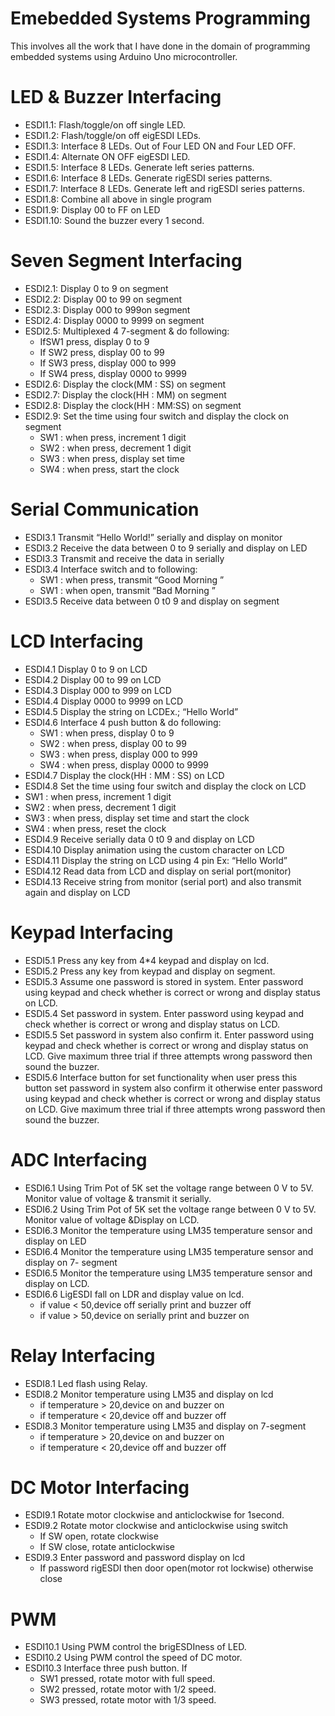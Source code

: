 # Emebedded Systems Programming
This involves all the work that I have done in the domain of programming embedded systems using Arduino Uno microcontroller.

# LED & Buzzer Interfacing
* ESDI1.1: Flash/toggle/on off single LED.
* ESDI1.2: Flash/toggle/on off eigESDI LEDs.
* ESDI1.3: Interface 8 LEDs. Out of Four LED ON and Four LED OFF.
* ESDI1.4: Alternate ON OFF eigESDI LED.
* ESDI1.5: Interface 8 LEDs. Generate left series patterns.
* ESDI1.6: Interface 8 LEDs. Generate rigESDI series patterns.
* ESDI1.7: Interface 8 LEDs. Generate left and rigESDI series patterns.
* ESDI1.8: Combine all above in single program
* ESDI1.9: Display 00 to FF on LED
* ESDI1.10: Sound the buzzer every 1 second.

# Seven Segment Interfacing
* ESDI2.1: Display 0 to 9 on segment
* ESDI2.2: Display 00 to 99 on segment
* ESDI2.3: Display 000 to 999on segment
* ESDI2.4: Display 0000 to 9999 on segment
* ESDI2.5: Multiplexed 4 7-segment & do following:
    * IfSW1 press, display 0 to 9
    * If SW2 press, display 00 to 99
    * If SW3 press, display 000 to 999
    * If SW4 press, display 0000 to 9999
* ESDI2.6: Display the clock(MM : SS) on segment
* ESDI2.7: Display the clock(HH : MM) on segment
* ESDI2.8: Display the clock(HH : MM:SS) on segment
* ESDI2.9: Set the time using four switch and display the clock on segment
    * SW1 : when press, increment 1 digit
    * SW2 : when press, decrement 1 digit
    * SW3 : when press, display set time
    * SW4 : when press, start the clock
    
# Serial Communication
* ESDI3.1 Transmit “Hello World!” serially and display on monitor
* ESDI3.2 Receive the data between 0 to 9 serially and display on LED
* ESDI3.3 Transmit and receive the data in serially
* ESDI3.4 Interface switch and to following:
    * SW1 : when press, transmit “Good Morning ”
    * SW1 : when open, transmit “Bad Morning ”
* ESDI3.5 Receive data between 0 t0 9 and display on segment

# LCD Interfacing
* ESDI4.1 Display 0 to 9 on LCD
* ESDI4.2 Display 00 to 99 on LCD
* ESDI4.3 Display 000 to 999 on LCD
* ESDI4.4 Display 0000 to 9999 on LCD
* ESDI4.5 Display the string on LCDEx.; “Hello World”
* ESDI4.6 Interface 4 push button & do following:
    * SW1 : when press, display 0 to 9
    * SW2 : when press, display 00 to 99
    * SW3 : when press, display 000 to 999
    * SW4 : when press, display 0000 to 9999
* ESDI4.7 Display the clock(HH : MM : SS) on LCD
* ESDI4.8 Set the time using four switch and display the clock on LCD
* SW1 : when press, increment 1 digit
* SW2 : when press, decrement 1 digit
* SW3 : when press, display set time and start the clock
* SW4 : when press, reset the clock
* ESDI4.9 Receive serially data 0 t0 9 and display on LCD
* ESDI4.10 Display animation using the custom character on LCD
* ESDI4.11 Display the string on LCD using 4 pin Ex: “Hello World”
* ESDI4.12 Read data from LCD and display on serial port(monitor)
* ESDI4.13 Receive string from monitor (serial port) and also transmit again and display on LCD

# Keypad Interfacing
* ESDI5.1 Press any key from 4*4 keypad and display on lcd.
* ESDI5.2 Press any key from keypad and display on segment.
* ESDI5.3 Assume one password is stored in system. Enter password using keypad and check whether is correct or wrong and display status on LCD.
* ESDI5.4 Set password in system. Enter password using keypad and check whether is correct or wrong and display status on LCD.
* ESDI5.5 Set password in system also confirm it. Enter password using keypad and check whether is correct or wrong and display status on LCD. Give maximum three trial if three attempts wrong password then sound the buzzer.
* ESDI5.6 Interface button for set functionality when user press this button set password in system also confirm it otherwise enter password using keypad and check whether is correct or wrong and display status on LCD. Give maximum three trial if three attempts wrong password then sound the buzzer.

# ADC Interfacing
* ESDI6.1 Using Trim Pot of 5K set the voltage range between 0 V to 5V. Monitor value of voltage & transmit it serially.
* ESDI6.2 Using Trim Pot of 5K set the voltage range between 0 V to 5V. Monitor value of voltage &Display on LCD.
* ESDI6.3 Monitor the temperature using LM35 temperature sensor and display on LED
* ESDI6.4 Monitor the temperature using LM35 temperature sensor and display on 7- segment
* ESDI6.5 Monitor the temperature using LM35 temperature sensor and display on LCD.
* ESDI6.6 LigESDI fall on LDR and display value on lcd.
    * if value < 50,device off serially print and buzzer off
    * if value > 50,device on serially print and buzzer on

# Relay Interfacing
* ESDI8.1 Led flash using Relay.
* ESDI8.2 Monitor temperature using LM35 and display on lcd
    * if temperature > 20,device on and buzzer on
    * if temperature < 20,device off and buzzer off
* ESDI8.3 Monitor temperature using LM35 and display on 7-segment
    * if temperature > 20,device on and buzzer on
    * if temperature < 20,device off and buzzer off

# DC Motor Interfacing
* ESDI9.1 Rotate motor clockwise and anticlockwise for 1second.
* ESDI9.2 Rotate motor clockwise and anticlockwise using switch
    * If SW open, rotate clockwise
    * If SW close, rotate anticlockwise
* ESDI9.3 Enter password and password display on lcd
    * If password rigESDI then door open(motor rot lockwise) otherwise close

# PWM
* ESDI10.1 Using PWM control the brigESDIness of LED.
* ESDI10.2 Using PWM control the speed of DC motor.
* ESDI10.3 Interface three push button. If
    * SW1 pressed, rotate motor with full speed.
    * SW2 pressed, rotate motor with 1/2 speed.
    * SW3 pressed, rotate motor with 1/3 speed.
